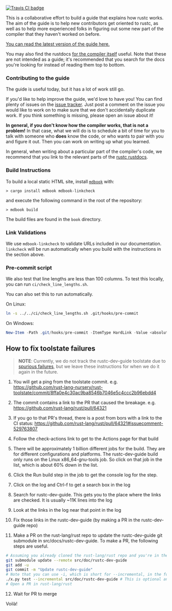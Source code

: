 [![Travis CI badge](https://api.travis-ci.com/rust-lang/rustc-dev-guide.svg?branch=master)](https://travis-ci.com/github/rust-lang/rustc-dev-guide)


This is a collaborative effort to build a guide that explains how rustc
works. The aim of the guide is to help new contributors get oriented
to rustc, as well as to help more experienced folks in figuring out
some new part of the compiler that they haven't worked on before.

[You can read the latest version of the guide here.](https://rustc-dev-guide.rust-lang.org/)

You may also find the rustdocs [for the compiler itself][rustdocs] useful.
Note that these are not intended as a guide; it's recommended that you search
for the docs you're looking for instead of reading them top to bottom.

[rustdocs]: https://doc.rust-lang.org/nightly/nightly-rustc

### Contributing to the guide

The guide is useful today, but it has a lot of work still go.

If you'd like to help improve the guide, we'd love to have you! You can find
plenty of issues on the [issue
tracker](https://github.com/rust-lang/rustc-dev-guide/issues). Just post a
comment on the issue you would like to work on to make sure that we don't
accidentally duplicate work. If you think something is missing, please open an
issue about it!

**In general, if you don't know how the compiler works, that is not a
problem!** In that case, what we will do is to schedule a bit of time
for you to talk with someone who **does** know the code, or who wants
to pair with you and figure it out.  Then you can work on writing up
what you learned.

In general, when writing about a particular part of the compiler's code, we
recommend that you link to the relevant parts of the [rustc
rustdocs][rustdocs].

### Build Instructions

To build a local static HTML site, install [`mdbook`](https://github.com/rust-lang/mdBook) with:

```
> cargo install mdbook mdbook-linkcheck
```

and execute the following command in the root of the repository:

```
> mdbook build
```

The build files are found in the `book` directory.

### Link Validations

We use `mdbook-linkcheck` to validate URLs included in our documentation.
`linkcheck` will be run automatically when you build with the instructions in the section above.

### Pre-commit script

We also test that line lengths are less than 100 columns. To test this locally,
you can run `ci/check_line_lengths.sh`.

You can also set this to run automatically.

On Linux:

```bash
ln -s ../../ci/check_line_lengths.sh .git/hooks/pre-commit
```

On Windows:

```powershell
New-Item -Path .git/hooks/pre-commit -ItemType HardLink -Value <absolute_path/to/check_line_lengths.sh>
```

## How to fix toolstate failures

> **NOTE**: Currently, we do not track the rustc-dev-guide toolstate due to
[spurious failures](https://github.com/rust-lang/rust/pull/71731),
but we leave these instructions for when we do it again in the future.

1. You will get a ping from the toolstate commit. e.g. https://github.com/rust-lang-nursery/rust-toolstate/commit/8ffa0e4c30ac9ba8546b7046e5c4ccc2b96ebdd4

2. The commit contains a link to the PR that caused the breakage. e.g. https://github.com/rust-lang/rust/pull/64321

3. If you go to that PR's thread, there is a post from bors with a link to the CI status: https://github.com/rust-lang/rust/pull/64321#issuecomment-529763807

4. Follow the check-actions link to get to the Actions page for that build

5. There will be approximately 1 billion different jobs for the build. They are for different configurations and platforms. The rustc-dev-guide build only runs on the Linux x86_64-gnu-tools job. So click on that job in the list, which is about 60% down in the list.

6. Click the Run build step in the job to get the console log for the step.

7. Click on the log and Ctrl-f to get a search box in the log

8. Search for rustc-dev-guide. This gets you to the place where the links are checked. It is usually ~11K lines into the log

9. Look at the links in the log near that point in the log

10. Fix those links in the rustc-dev-guide (by making a PR in the rustc-dev-guide repo)

11. Make a PR on the rust-lang/rust repo to update the rustc-dev-guide git submodule in src/docs/rustc-dev-guide.
To make a PR, the following steps are useful.

```bash
# Assuming you already cloned the rust-lang/rust repo and you're in the correct directory
git submodule update --remote src/doc/rustc-dev-guide
git add -u
git commit -m "Update rustc-dev-guide"
# Note that you can use -i, which is short for --incremental, in the following command
./x.py test --incremental src/doc/rustc-dev-guide # This is optional and should succeed anyway
# Open a PR in rust-lang/rust
```

12. Wait for PR to merge

Voilà!
